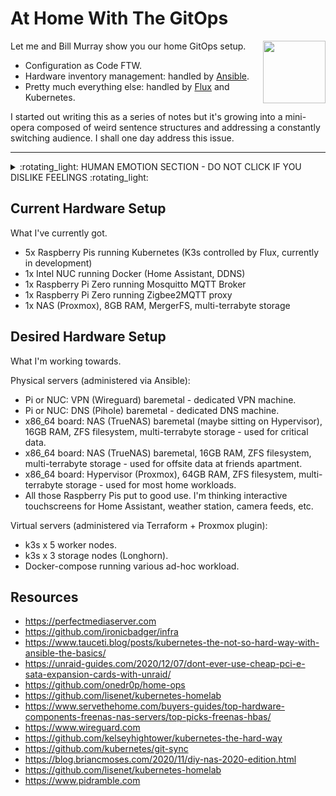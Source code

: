 # At Home With The GitOps

<img align="right" width="100" height="100" src="http://www.fillmurray.com/100/100">

Let me and Bill Murray show you our home GitOps setup. 

- Configuration as Code FTW.
- Hardware inventory management: handled by [Ansible](ansible).
- Pretty much everything else: handled by [Flux](flux) and Kubernetes.

I started out writing this as a series of notes but it's growing into a mini-opera composed of weird sentence structures and addressing a constantly switching audience. I shall one day address this issue.

---

<details>
  <summary>:rotating_light: HUMAN EMOTION SECTION - DO NOT CLICK IF YOU DISLIKE FEELINGS :rotating_light:</summary>
  
## HUMAN EMOTION: PLEASE LEAVE IF YOU CAN'T COPE

This is all part of a huge learning and emotional experience for me. I spent a lot of 2020 and 2021 in hospital, dealing with a lot of medical shit. 
  
When I got out I decided that some changes were needed to my life. One of those changes was to make a gigantic (and frankly ill-planned) career change from Frontend Development - where I was mostly a manager and therefore spent my majority of time piloting spreadsheets -  right over to infrastructure & Platform Engineering as *an actual engineer and not a manager*.

Part of skilling up in this new role has been doing lots of learning on the side. 
  
This repo is one of those learnings. 
  
(Also I am coming to accept that I'm a massive nerd and that I'm allowed to play with tech shit as a hobby and that I probably have lots of internalised misogyny about a womans relationship to tech).

So if you see mistakes in this repo... well, it's because I'm new at all this. But on the bright side I think I'm coming into this strong and that things will only, as they say, get better. My enormous levels of ADHD (yes really ADHD and no not just being scatty) and me being a junior-grade space cadet means that my brain works well at fitting unrelated concepts and systems together. "Shit at the detail, fantastic at the big picture" is my elevator pitch. 

Anyway, enough of that. I'm sure you're hungry for code by now.

</details>



## Current Hardware Setup

What I've currently got.

- 5x Raspberry Pis running Kubernetes (K3s controlled by Flux, currently in development)
- 1x Intel NUC running Docker (Home Assistant, DDNS)
- 1x Raspberry Pi Zero running Mosquitto MQTT Broker
- 1x Raspberry Pi Zero running Zigbee2MQTT proxy
- 1x NAS (Proxmox), 8GB RAM, MergerFS, multi-terrabyte storage

## Desired Hardware Setup

What I'm working towards.

Physical servers (administered via Ansible):
- Pi or NUC: VPN (Wireguard) baremetal - dedicated VPN machine.
- Pi or NUC: DNS (Pihole) baremetal - dedicated DNS machine.
- x86_64 board: NAS (TrueNAS) baremetal (maybe sitting on Hypervisor), 16GB RAM, ZFS filesystem, multi-terrabyte storage - used for critical data.
- x86_64 board: NAS (TrueNAS) baremetal, 16GB RAM, ZFS filesystem, multi-terrabyte storage - used for offsite data at friends apartment.
- x86_64 board: Hypervisor (Proxmox), 64GB RAM, ZFS filesystem, multi-terrabyte storage - used for most home workloads.
- All those Raspberry Pis put to good use. I'm thinking interactive touchscreens for Home Assistant, weather station, camera feeds, etc.

Virtual servers (administered via Terraform + Proxmox plugin):
- k3s x 5 worker nodes.
- k3s x 3 storage nodes (Longhorn).
- Docker-compose running various ad-hoc workload.


## Resources
- https://perfectmediaserver.com
- https://github.com/ironicbadger/infra
- https://www.tauceti.blog/posts/kubernetes-the-not-so-hard-way-with-ansible-the-basics/
- https://unraid-guides.com/2020/12/07/dont-ever-use-cheap-pci-e-sata-expansion-cards-with-unraid/
- https://github.com/onedr0p/home-ops
- https://github.com/lisenet/kubernetes-homelab
- https://www.servethehome.com/buyers-guides/top-hardware-components-freenas-nas-servers/top-picks-freenas-hbas/
- https://www.wireguard.com
- https://github.com/kelseyhightower/kubernetes-the-hard-way
- https://github.com/kubernetes/git-sync
- https://blog.briancmoses.com/2020/11/diy-nas-2020-edition.html
- https://github.com/lisenet/kubernetes-homelab
- https://www.pidramble.com
